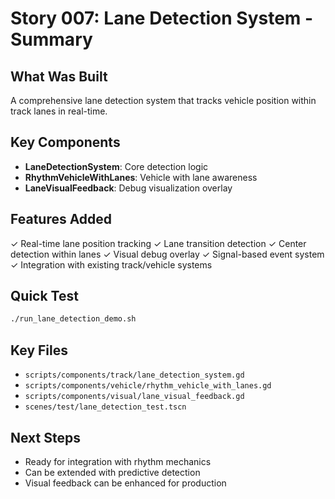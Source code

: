 # Story 007: Lane Detection System - Summary

## What Was Built
A comprehensive lane detection system that tracks vehicle position within track lanes in real-time.

## Key Components
- **LaneDetectionSystem**: Core detection logic
- **RhythmVehicleWithLanes**: Vehicle with lane awareness
- **LaneVisualFeedback**: Debug visualization overlay

## Features Added
✓ Real-time lane position tracking
✓ Lane transition detection
✓ Center detection within lanes
✓ Visual debug overlay
✓ Signal-based event system
✓ Integration with existing track/vehicle systems

## Quick Test
```bash
./run_lane_detection_demo.sh
```

## Key Files
- `scripts/components/track/lane_detection_system.gd`
- `scripts/components/vehicle/rhythm_vehicle_with_lanes.gd`
- `scripts/components/visual/lane_visual_feedback.gd`
- `scenes/test/lane_detection_test.tscn`

## Next Steps
- Ready for integration with rhythm mechanics
- Can be extended with predictive detection
- Visual feedback can be enhanced for production